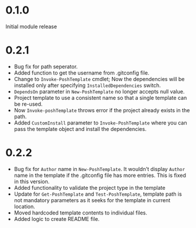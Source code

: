 # 0.1.0

Initial module release

# 0.2.1

- Bug fix for path seperator.
- Added function to get the username from .gitconfig file.
- Change to `Invoke-PoshTemplate` cmdlet; Now the dependencies will be installed only after specifying `InstalledDependencies` switch.
- `DependsOn` parameter in `New-PoshTemplate` no longer accepts null value.
- Project template to use a consistent name so that a single template can be re-used.
- Now `Invoke-poshTemplate` throws error if the project already exists in the path.
- Added `CustomInstall` parameter to `Invoke-PoshTemplate` where you can pass the template object and install the dependencies.

# 0.2.2

- Bug fix for `Author` name in `New-PoshTemplate`. It wouldn't display `Author` name in the template if the .gitconfig file has more entries.
This is fixed in this version.
- Added functionality to validate the project type in the template
- Update for `Get-PoshTemplate` and `Test-PoshTemplate`, template path is not mandatory parameters as it seeks for the template in current location.
- Moved hardcoded template contents to individual files.
- Added logic to create README file.